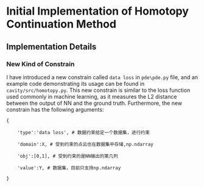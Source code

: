 # Initial Implementation of Homotopy Continuation Method
## Implementation Details 
### New Kind of Constrain
I have introduced a new constrain called `data loss` in `pde\pde.py`  file, and an example code demonstrating its usage can be found in `cavity/src/homotopy.py`. This new constrain is similar to the loss function used commonly in machine learning, as it measures the L2 distance between the output of NN and the ground truth. Furthermore, the new constrain has the following arguments:
```
{

	'type':'data loss', # 数据约束给定一个数据集，进行约束

	'domain':X, # 受到约束的点云也在数据集中存储,np.ndarray

	'obj':[0,1], # 受到约束的是NN输出的第几列

	'value':Y, # 数据集，目前只支持np.ndarray

}
```

